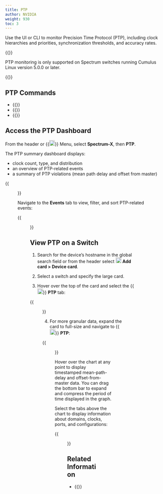 ```yaml
---
title: PTP
author: NVIDIA
weight: 930
toc: 3
---
```


Use the UI or CLI to monitor Precision Time Protocol (PTP), including clock hierarchies and priorities, synchronization thresholds, and accuracy rates.

{{<notice note>}}

PTP monitoring is only supported on Spectrum switches running Cumulus Linux version 5.0.0 or later.

{{</notice>}}

## PTP Commands

- {{<link title="show/#netq-show-ptp" text="netq show ptp">}}
- {{<link title="show/#netq-show-events" text="netq show events message_type ptp">}}
- {{<link title="show/#netq-show-events-config" text="netq show events-config message_type ptp">}} 

## Access the PTP Dashboard

From the header or {{<img src="https://icons.cumulusnetworks.com/01-Interface-Essential/03-Menu/navigation-menu.svg" height="18" width="18">}} Menu, select **Spectrum-X**, then **PTP**.

The PTP summary dashboard displays:
- clock count, type, and distribution
- an overview of PTP-related events 
- a summary of PTP violations (mean path delay and offset from master)

{{<figure src="/images/netq/ptp-dashboard-460.png" alt="PTP summary screen displaying grandmaster clock details, events total, and violations summary" width="1100">}}

Navigate to the **Events** tab to view, filter, and sort PTP-related events:

{{<figure src="/images/netq/ptp-events-dash-460.png" alt="detailed display of 133 PTP events, including list of devices with PTP-related events" width="1100">}}

## View PTP on a Switch

1. Search for the device’s hostname in the global search field or from the header select <img src="https://icons.cumulusnetworks.com/44-Entertainment-Events-Hobbies/02-Card-Games/card-game-diamond.svg" height="18" width="18"/> **Add card&nbsp;<span aria-label="and then">></span> Device card**.

2. Select a switch and specify the large card.

3. Hover over the top of the card and select the {{<img src="/images/netq/ptp-icon.png" height="18" width="18">}} **PTP** tab:

{{<figure src="/images/netq/updated-ptp-450.png" alt="large switch card with PTP display selected" width="700">}}

4. For more granular data, expand the card to full-size and navigate to {{<img src="/images/netq/ptp-icon.png" height="18" width="18">}} **PTP**:

{{<figure src="/images/netq/updated-ptp-switch-450.png" alt="full screen graph of a switch's average offsest-from-master and average mean-path-delay statistics" width="1200">}}

Hover over the chart at any point to display timestamped mean-path-delay and offset-from-master data. You can drag the bottom bar to expand and compress the period of time displayed in the graph. 

Select the tabs above the chart to display information about domains, clocks, ports, and configurations:

{{<figure src="/images/netq/ptp-tabs-450.png" alt="clock domain, identiy, port, and quality information for the grandmaster clock" width="700">}}


## Related Information

- {{<exlink url="https://docs.nvidia.com/networking-ethernet-software/cumulus-linux/System-Configuration/Date-and-Time/Precision-Time-Protocol-PTP/" text="PTP and Cumulus Linux">}}
